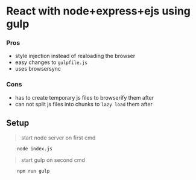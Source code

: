 # React with node+express+ejs using gulp

### Pros

- style injection instead of realoading the browser
- easy changes to `gulpfile.js`
- uses browsersync

### Cons

- has to create temporary js files to browserify them after
- can not split js files into chunks to `lazy load` them after

## Setup

> start node server on first cmd

```shell
    node index.js
```

> start gulp on second cmd

```shell
    npm run gulp
```
